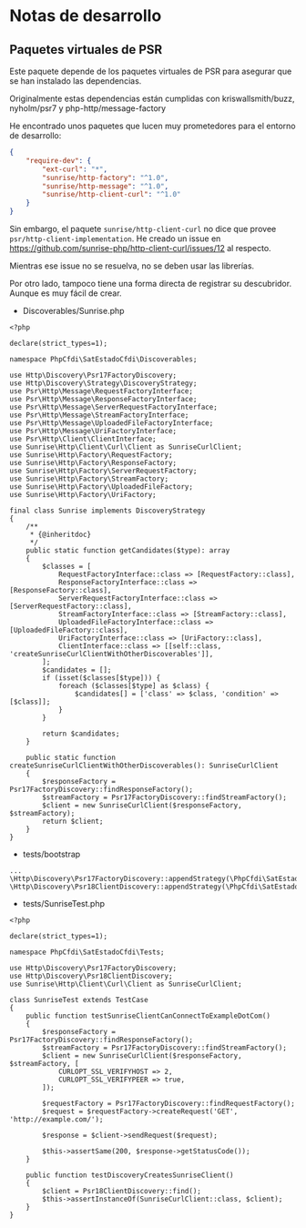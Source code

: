 # Notas de desarrollo

## Paquetes virtuales de PSR

Este paquete depende de los paquetes virtuales de PSR para asegurar que se han instalado las dependencias.

Originalmente estas dependencias están cumplidas con kriswallsmith/buzz, nyholm/psr7 y php-http/message-factory

He encontrado unos paquetes que lucen muy prometedores para el entorno de desarrollo:

```json
{
    "require-dev": {
        "ext-curl": "*",
        "sunrise/http-factory": "^1.0",
        "sunrise/http-message": "^1.0",
        "sunrise/http-client-curl": "^1.0"
    }
}
```

Sin embargo, el paquete `sunrise/http-client-curl` no dice que provee `psr/http-client-implementation`.
He creado un issue en <https://github.com/sunrise-php/http-client-curl/issues/12> al respecto.

Mientras ese issue no se resuelva, no se deben usar las librerías.

Por otro lado, tampoco tiene una forma directa de registrar su descubridor. Aunque es muy fácil de crear.

* Discoverables/Sunrise.php

```text
<?php

declare(strict_types=1);

namespace PhpCfdi\SatEstadoCfdi\Discoverables;

use Http\Discovery\Psr17FactoryDiscovery;
use Http\Discovery\Strategy\DiscoveryStrategy;
use Psr\Http\Message\RequestFactoryInterface;
use Psr\Http\Message\ResponseFactoryInterface;
use Psr\Http\Message\ServerRequestFactoryInterface;
use Psr\Http\Message\StreamFactoryInterface;
use Psr\Http\Message\UploadedFileFactoryInterface;
use Psr\Http\Message\UriFactoryInterface;
use Psr\Http\Client\ClientInterface;
use Sunrise\Http\Client\Curl\Client as SunriseCurlClient;
use Sunrise\Http\Factory\RequestFactory;
use Sunrise\Http\Factory\ResponseFactory;
use Sunrise\Http\Factory\ServerRequestFactory;
use Sunrise\Http\Factory\StreamFactory;
use Sunrise\Http\Factory\UploadedFileFactory;
use Sunrise\Http\Factory\UriFactory;

final class Sunrise implements DiscoveryStrategy
{
    /**
     * {@inheritdoc}
     */
    public static function getCandidates($type): array
    {
        $classes = [
            RequestFactoryInterface::class => [RequestFactory::class],
            ResponseFactoryInterface::class => [ResponseFactory::class],
            ServerRequestFactoryInterface::class => [ServerRequestFactory::class],
            StreamFactoryInterface::class => [StreamFactory::class],
            UploadedFileFactoryInterface::class => [UploadedFileFactory::class],
            UriFactoryInterface::class => [UriFactory::class],
            ClientInterface::class => [[self::class, 'createSunriseCurlClientWithOtherDiscoverables']],
        ];
        $candidates = [];
        if (isset($classes[$type])) {
            foreach ($classes[$type] as $class) {
                $candidates[] = ['class' => $class, 'condition' => [$class]];
            }
        }

        return $candidates;
    }

    public static function createSunriseCurlClientWithOtherDiscoverables(): SunriseCurlClient
    {
        $responseFactory = Psr17FactoryDiscovery::findResponseFactory();
        $streamFactory = Psr17FactoryDiscovery::findStreamFactory();
        $client = new SunriseCurlClient($responseFactory, $streamFactory);
        return $client;
    }
}
```

* tests/bootstrap

```text
...
\Http\Discovery\Psr17FactoryDiscovery::appendStrategy(\PhpCfdi\SatEstadoCfdi\Discoverables\Sunrise::class);
\Http\Discovery\Psr18ClientDiscovery::appendStrategy(\PhpCfdi\SatEstadoCfdi\Discoverables\Sunrise::class);
```

* tests/SunriseTest.php

```text
<?php

declare(strict_types=1);

namespace PhpCfdi\SatEstadoCfdi\Tests;

use Http\Discovery\Psr17FactoryDiscovery;
use Http\Discovery\Psr18ClientDiscovery;
use Sunrise\Http\Client\Curl\Client as SunriseCurlClient;

class SunriseTest extends TestCase
{
    public function testSunriseClientCanConnectToExampleDotCom()
    {
        $responseFactory = Psr17FactoryDiscovery::findResponseFactory();
        $streamFactory = Psr17FactoryDiscovery::findStreamFactory();
        $client = new SunriseCurlClient($responseFactory, $streamFactory, [
            CURLOPT_SSL_VERIFYHOST => 2,
            CURLOPT_SSL_VERIFYPEER => true,
        ]);

        $requestFactory = Psr17FactoryDiscovery::findRequestFactory();
        $request = $requestFactory->createRequest('GET', 'http://example.com/');

        $response = $client->sendRequest($request);

        $this->assertSame(200, $response->getStatusCode());
    }

    public function testDiscoveryCreatesSunriseClient()
    {
        $client = Psr18ClientDiscovery::find();
        $this->assertInstanceOf(SunriseCurlClient::class, $client);
    }
}
```
